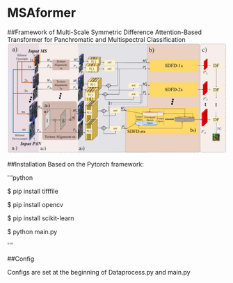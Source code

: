# MSAformer

##Framework of Multi-Scale Symmetric Difference Attention-Based Transformer for Panchromatic and Multispectral Classification
![img](./framework.jpg)


##Installation
Based on the Pytorch framework:

'''python

$ pip install tifffile

$ pip install opencv

$ pip install scikit-learn

$ python main.py

'''

##Config

Configs are set at the beginning of Dataprocess.py and main.py
